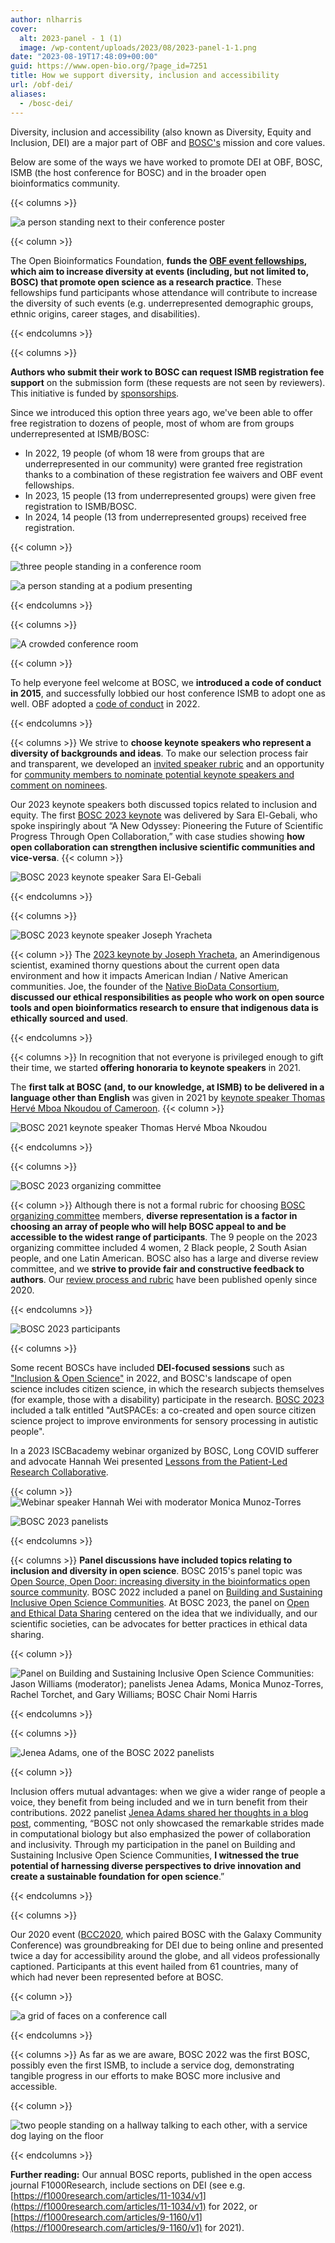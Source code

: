 ```yaml
---
author: nlharris
cover:
  alt: 2023-panel - 1 (1)
  image: /wp-content/uploads/2023/08/2023-panel-1-1.png
date: "2023-08-19T17:48:09+00:00"
guid: https://www.open-bio.org/?page_id=7251
title: How we support diversity, inclusion and accessibility
url: /obf-dei/
aliases: 
  - /bosc-dei/
---
```

Diversity, inclusion and accessibility (also known as Diversity, Equity and Inclusion, DEI) are a major part of OBF and [BOSC's](/?obf-events=bosc-2023) mission and core values.

Below are some of the ways we have worked to promote DEI at OBF, BOSC, ISMB (the host conference for BOSC) and in the broader open bioinformatics community.

{{< columns >}}

![a person standing next to their conference poster](/wp-content/uploads/2023/03/Ruth-Nanjala-cropped-OBF-event-fellowship-winner-260x300.jpg)


{{< column >}}

The Open Bioinformatics Foundation, **funds the [OBF event fellowships](/event-awards/), which aim to increase diversity at events (including, but not limited to, BOSC) that promote open science as a research practice**. These fellowships fund participants whose attendance will contribute to increase the diversity of such events (e.g. underrepresented demographic groups, ethnic origins, career stages, and disabilities).

{{< endcolumns >}}

{{< columns >}}

**Authors who submit their work to BOSC can request ISMB registration fee support** on the submission form (these requests are not seen by reviewers). This initiative is funded by [sponsorships](/events/sponsors/).

Since we introduced this option three years ago, we've been able to offer free registration to dozens of people, most of whom are from groups underrepresented at ISMB/BOSC:

* In 2022, 19 people (of whom 18 were from groups that are underrepresented in our community) were granted free registration thanks to a combination of these registration fee waivers and OBF event fellowships. 
* In 2023, 15 people (13 from underrepresented groups) were given free registration to ISMB/BOSC. 
* In 2024, 14 people (13 from underrepresented groups) received free registration.


{{< column >}}

![three people standing in a conference room](/wp-content/uploads/2023/08/Nomi-Deepak-Vasundra-1-1024x782.jpeg)

![a person standing at a podium presenting](/wp-content/uploads/2022/12/Farica-Zhuang-and-Matthew-Gazzara-1-284x300.jpeg)


{{< endcolumns >}}

{{< columns >}}

![A crowded conference room](/wp-content/uploads/2023/08/BOSC2023-crowded-room-Jason-standing-1-1024x372.png)


{{< column >}}

To help everyone feel welcome at BOSC, we **introduced a code of conduct in 2015**, and successfully lobbied our host conference ISMB to adopt one as well. OBF adopted a [code of conduct](https://github.com/OBF/obf-docs/tree/master/code-of-conduct) in 2022.

{{< endcolumns >}}

{{< columns >}}
We strive to **choose keynote speakers who represent a diversity of backgrounds and ideas**. To make our selection process fair and transparent, we developed an [invited speaker rubric](https://github.com/OBF/bosc_materials/blob/master/invited-speaker-process.md) and an opportunity for [community members to nominate potential keynote speakers and comment on nominees](/2023/02/02/nominate-keynote-speaker-for-bosc-2023/).

Our 2023 keynote speakers both discussed topics related to inclusion and equity. The first [BOSC 2023 keynote](/events/bosc-2023/bosc-2023-keynotes/) was delivered by Sara El-Gebali, who spoke inspiringly about “A New Odyssey: Pioneering the Future of Scientific Progress Through Open Collaboration,” with case studies showing **how open collaboration can strengthen inclusive scientific communities and vice-versa**.
{{< column >}}

![BOSC 2023 keynote speaker Sara El-Gebali](/wp-content/uploads/2023/08/image7-768x1024.jpg)

{{< endcolumns >}}

{{< columns >}}

![BOSC 2023 keynote speaker Joseph Yracheta](/wp-content/uploads/2023/04/Joseph-Yracheta-300x296.png)

{{< column >}}
The [2023 keynote by Joseph Yracheta](/events/bosc-2023/bosc-2023-keynotes/), an Amerindigenous scientist, examined thorny questions about the current open data environment and how it impacts American Indian / Native American communities. Joe, the founder of the [Native BioData Consortium](https://nativebio.org/), **discussed our ethical responsibilities as people who work on open source tools and open bioinformatics research to ensure that indigenous data is ethically sourced and used**.

{{< endcolumns >}}

{{< columns >}}
In recognition that not everyone is privileged enough to gift their time, we started **offering honoraria to keynote speakers** in 2021.

The **first talk at BOSC (and, to our knowledge, at ISMB) to be delivered in a language other than English** was given in 2021 by [keynote speaker Thomas Hervé Mboa Nkoudou of Cameroon](/events/bosc-2021/bosc-2021-keynotes/).
{{< column >}}

![BOSC 2021 keynote speaker Thomas Hervé Mboa Nkoudou](/wp-content/uploads/2021/04/Thomas-Mboa-300x200.jpg)

{{< endcolumns >}}

{{< columns >}}

![BOSC 2023 organizing committee](/wp-content/uploads/2023/03/BOSC2023-org-committee-square-300x293.jpeg)

{{< column >}}
Although there is not a formal rubric for choosing [BOSC organizing committee](/events/bosc-2023/#org-committee) members, **diverse representation is a factor in choosing an array of people who will help BOSC appeal to and be accessible to the widest range of participants**. The 9 people on the 2023 organizing committee included 4 women, 2 Black people, 2 South Asian people, and one Latin American.
 BOSC also has a large and diverse review committee, and we **strive to provide fair and constructive feedback to authors**. Our [review process and rubric](https://github.com/OBF/bosc_materials/blob/master/BOSC_review_process.md.) have been published openly since 2020.

{{< endcolumns >}}


![BOSC 2023 participants](/wp-content/uploads/2023/08/image5-1024x629.png)

{{< columns >}}

Some recent BOSCs have included **DEI-focused sessions** such as ["Inclusion & Open Science"](/events/bosc-2022/bosc-2022-schedule) in 2022, and BOSC's landscape of open science includes citizen science, in which the research subjects themselves (for example, those with a disability) participate in the research. [BOSC 2023](/events/bosc-2023/bosc-2023-schedule/) included a talk entitled "AutSPACEs: a co-created and open source citizen science project to improve environments for sensory processing in autistic people". 

In a 2023 ISCBacademy webinar organized by BOSC, Long COVID sufferer and advocate Hannah Wei presented [Lessons from the Patient-Led Research Collaborative](/2023/03/07/iscbacademy-webinar-on-patient-led-research/).

{{< column >}}
![Webinar speaker Hannah Wei with moderator Monica Munoz-Torres](/wp-content/uploads/2023/03/Moni-moderating-questions-for-Hannah-Wei-1-266x300.png)

![BOSC 2023 panelists](/wp-content/uploads/2023/08/2023-panel-1-1-1024x392.png)

{{< endcolumns >}}

{{< columns >}}
**Panel discussions have included topics relating to inclusion and diversity in open science**. BOSC 2015's panel topic was [Open Source, Open Door: increasing diversity in the bioinformatics open source community](/wiki/BOSC_2015_Panel). BOSC 2022 included a panel on [Building and Sustaining Inclusive Open Science Communities](/events/bosc-2022/bosc-2022-panel/). At BOSC 2023, the panel on [Open and Ethical Data Sharing](/events/bosc-2023/bosc-2023-panel/) centered on the idea that we individually, and our scientific societies, can be advocates for better practices in ethical data sharing.



{{< column >}}

![Panel on Building and Sustaining Inclusive Open Science Communities: Jason Williams (moderator); panelists Jenea Adams, Monica Munoz-Torres, Rachel Torchet, and Gary Williams; BOSC Chair Nomi Harris](/wp-content/uploads/2022/11/panel-with-Nomi-1-1024x626.jpeg)


{{< endcolumns >}}

{{< columns >}}

![Jenea Adams, one of the BOSC 2022 panelists](/wp-content/uploads/2023/07/Jenea-Adams-1-1.png)

{{< column >}}

Inclusion offers mutual advantages: when we give a wider range of people a voice, they benefit from being included and we in turn benefit from their contributions. 2022 panelist [Jenea Adams shared her thoughts in a blog post](/2023/07/10/spotlight-on-diversity-jenea-adams/), commenting, “BOSC not only showcased the remarkable strides made in computational biology but also emphasized the power of collaboration and inclusivity. Through my participation in the panel on Building and Sustaining Inclusive Open Science Communities, **I witnessed the true potential of harnessing diverse perspectives to drive innovation and create a sustainable foundation for open science**.”

{{< endcolumns >}}

{{< columns >}}

Our 2020 event ([BCC2020](/2020/08/13/lessons-learned/), which paired BOSC with the Galaxy Community Conference) was groundbreaking for DEI due to being online and presented twice a day for accessibility around the globe, and all videos professionally captioned. Participants at this event hailed from 61 countries, many of which had never been represented before at BOSC.

{{< column >}}

![a grid of faces on a conference call](/wp-content/uploads/2023/04/BOSC2020-party-attendees1-1024x576.jpg)

{{< endcolumns >}}

{{< columns >}}
As far as we are aware, BOSC 2022 was the first BOSC, possibly even the first ISMB, to include a service dog, demonstrating tangible progress in our efforts to make BOSC more inclusive and accessible.

{{< column >}}

![two people standing on a hallway talking to each other, with a service dog laying on the floor](/wp-content/uploads/2023/04/Scott-Andrew-Shade-1-212x300.jpeg)

{{< endcolumns >}}

**Further reading:** Our annual BOSC reports, published in the open access journal F1000Research, include sections on DEI (see e.g. [https://f1000research.com/articles/11-1034/v1](https://f1000research.com/articles/11-1034/v1) for 2022, or [https://f1000research.com/articles/9-1160/v1](https://f1000research.com/articles/9-1160/v1) for 2021).
